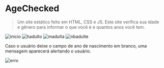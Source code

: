 # AgeChecked

>Um site estático feito em HTML, CSS e JS.
>Este site verifica sua idade e gênero para informar o que você é e quantos anos você tem.

![inicio](https://user-images.githubusercontent.com/88722088/139265898-5ace3952-63bc-4650-a4d5-05c6819cb182.png)
![hadulto](https://user-images.githubusercontent.com/88722088/139265995-f0f9284e-add8-4423-b5b2-8c2f6a18fdf7.png)
![madulta](https://user-images.githubusercontent.com/88722088/139266019-84a498f5-0528-4820-86a0-0f54e3dc9a3a.png)
![nbadulte](https://user-images.githubusercontent.com/88722088/139266035-28597b5b-68fc-4ffb-9eff-b5574d20a61e.png)

Caso o usuário deixe o campo de ano de nascimento em branco, uma mensagem aparecerá alertando o usuário.

![erro](https://user-images.githubusercontent.com/88722088/139266045-80195ca5-4670-4b9e-b8eb-ec07919e8ccb.png)
